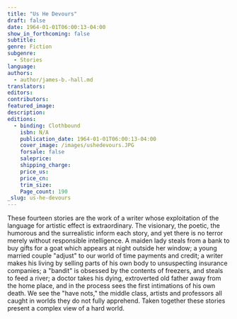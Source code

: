 ```yaml
---
title: "Us He Devours"
draft: false
date: 1964-01-01T06:00:13-04:00
show_in_forthcoming: false
subtitle:
genre: Fiction
subgenre:
  - Stories
language:
authors:
  - author/james-b.-hall.md
translators:
editors:
contributors:
featured_image:
description:
editions:
  - binding: Clothbound
    isbn: N/A
    publication_date: 1964-01-01T06:00:13-04:00
    cover_image: /images/ushedevours.JPG
    forsale: false
    saleprice:
    shipping_charge:
    price_us:
    price_cn:
    trim_size:
    Page_count: 190
_slug: us-he-devours
---
```


These fourteen stories are the work of a writer whose exploitation of the language for artistic effect is extraordinary. The visionary, the poetic, the humorous and the surrealistic inform each story, and yet there is no terror merely without responsible intelligence. A maiden lady steals from a bank to buy gifts for a goat which appears at night outside her window; a young married couple "adjust" to our world of time payments and credit; a writer makes his living by selling parts of his own body to unsuspecting insurance companies; a "bandit" is obsessed by the contents of freezers, and steals to feed a river; a doctor takes his dying, extroverted old father away from the home place, and in the process sees the first intimations of his own death. We see the "have nots," the middle class, artists and professors all caught in worlds they do not fully apprehend. Taken together these stories present a complex view of a hard world.

